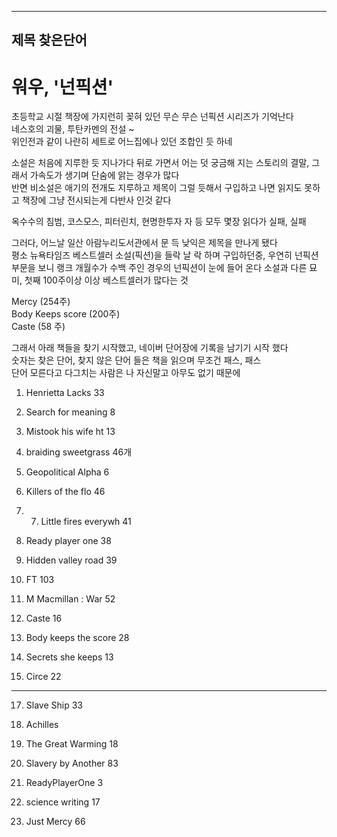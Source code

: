-------------
제목  찾은단어
-----
# 워우, '넌픽션'

초등학교 시절 책장에 가지런히 꽂혀 있던 무슨 무슨 넌픽션 시리즈가 기억난다    
네스호의 괴물, 투탄카멘의 전설 ~   
위인전과 같이 나란히 세트로 어느집에나 있던 조합인 듯 하네

소설은 처음에 지루한 듯 지나가다 뒤로 가면서 어는 덧 궁금해 지는 스토리의 결말, 그래서 가속도가 생기며 단숨에 앍는 경우가 많다   
반면 비소설은 애기의 전개도 지루하고 제목이 그럴 듯해서 구입하고 나면 읽지도 못하고 책장에 그냥 전시되는게 다반사 인것 같다   

옥수수의 침범, 코스모스, 피터린치, 현명한투자 자 등 모두 몇장 읽다가 실패, 실패

그러다, 어느날 일산 아람누리도서관에서 문 득 낮익은 제목을 만나게 됐다    
평소 뉴욕타임즈 베스트셀러 소설(픽션)을 들락 날 락 하며 구입하던중, 우연히 넌픽션 부문을 보니 랭크 개월수가 수백 주인 경우의 넌픽션이 눈에 들어 온다
소설과 다른 묘미, 첫째 100주이상 이상 베스트셀러가 많다는 것  

Mercy (254주)   
Body Keeps score (200주)   
Caste (58 주)


그래서 아래 책들을 찾기 시작했고, 네이버 단어장에 기록을 남기기 시작 했다    
숫자는 찾은 단어, 찾지 않은 단어 들은 책을 읽으며 무조건 패스, 패스    
단어 모른다고 다그치는 사람은 나 자신말고 아무도 없기 때문에    

1. Henrietta Lacks  33

2. Search for meaning 8

3. Mistook his wife ht 13

4. braiding sweetgrass 46개

5. Geopolitical Alpha 6

6. Killers of the flo 46

8. 7. Little fires everywh 41

9. Ready player one 38

10. Hidden valley road 39

11. FT 103

12. M Macmillan : War 52

13. Caste 16

14. Body keeps the score 28

15. Secrets she keeps 13

16. Circe 22
**********************************************
17. Slave Ship 33

18. Achilles

19. The Great Warming 18

20. Slavery by Another 83

21. ReadyPlayerOne 3

22. science writing 17

23. Just Mercy 66



